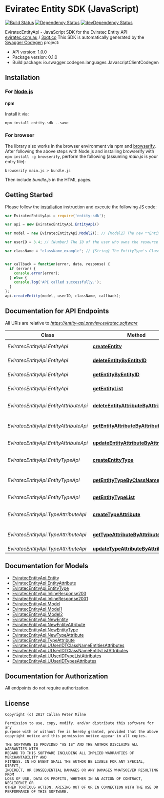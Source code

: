 # Eviratec Entity SDK (JavaScript)

[![Build Status](https://travis-ci.org/eviratec/entity-sdk-js.svg?branch=master)](https://travis-ci.org/eviratec/entity-sdk-js)
[![Dependency Status](https://david-dm.org/eviratec/entity-sdk-js/status.svg)](https://david-dm.org/eviratec/entity-sdk-js)
[![devDependency Status](https://david-dm.org/eviratec/entity-sdk-js/dev-status.svg)](https://david-dm.org/eviratec/entity-sdk-js#info=devDependencies)

EviratecEntityApi - JavaScript SDK for the Eviratec Entity API
[eviratec.com.au](https://www.eviratec.com.au) / [3xqt.co](http://www.3xqt.co)
This SDK is automatically generated by the [Swagger Codegen](https://github.com/swagger-api/swagger-codegen) project:

- API version: 1.0.0
- Package version: 0.1.0
- Build package: io.swagger.codegen.languages.JavascriptClientCodegen

## Installation

### For [Node.js](https://nodejs.org/)

#### npm

Install it via:

```shell
npm install entity-sdk --save
```

### For browser

The library also works in the browser environment via npm and [browserify](http://browserify.org/). After following
the above steps with Node.js and installing browserify with `npm install -g browserify`,
perform the following (assuming *main.js* is your entry file):

```shell
browserify main.js > bundle.js
```

Then include *bundle.js* in the HTML pages.

## Getting Started

Please follow the [installation](#installation) instruction and execute the following JS code:

```javascript
var EviratecEntityApi = require('entity-sdk');

var api = new EviratecEntityApi.EntityApi()

var model = new EviratecEntityApi.Model2(); // {Model2} The new **Entity** to add

var userID = 3.4; // {Number} The ID of the user who owns the resource

var className = "className_example"; // {String} The EntityType's ClassName


var callback = function(error, data, response) {
  if (error) {
    console.error(error);
  } else {
    console.log('API called successfully.');
  }
};
api.createEntity(model, userID, className, callback);

```

## Documentation for API Endpoints

All URIs are relative to *https://entity-api.preview.eviratec.software*

Class | Method | HTTP request | Description
------------ | ------------- | ------------- | -------------
*EviratecEntityApi.EntityApi* | [**createEntity**](docs/EntityApi.md#createEntity) | **POST** /U/{UserID}/T/{ClassName}/Entities | Creates a new Entity
*EviratecEntityApi.EntityApi* | [**deleteEntityByEntityID**](docs/EntityApi.md#deleteEntityByEntityID) | **DELETE** /U/{UserID}/T/{ClassName}/E/{EntityID} | Deletes an existing Entity
*EviratecEntityApi.EntityApi* | [**getEntityByEntityID**](docs/EntityApi.md#getEntityByEntityID) | **GET** /U/{UserID}/T/{ClassName}/E/{EntityID} | Retrieves an existing Entity
*EviratecEntityApi.EntityApi* | [**getEntityList**](docs/EntityApi.md#getEntityList) | **GET** /U/{UserID}/T/{ClassName}/Entity/List | Retrieves a list of Entities
*EviratecEntityApi.EntityAttributeApi* | [**deleteEntityAttributeByAttributeKey**](docs/EntityAttributeApi.md#deleteEntityAttributeByAttributeKey) | **DELETE** /U/{UserID}/T/{ClassName}/E/{EntityID}/A/{AttributeKey} | Deletes an existing EntityAttribute
*EviratecEntityApi.EntityAttributeApi* | [**getEntityAttributeByAttributeKey**](docs/EntityAttributeApi.md#getEntityAttributeByAttributeKey) | **GET** /U/{UserID}/T/{ClassName}/E/{EntityID}/A/{AttributeKey} | Retrieves an existing EntityAttribute
*EviratecEntityApi.EntityAttributeApi* | [**updateEntityAttributeByAttributeKey**](docs/EntityAttributeApi.md#updateEntityAttributeByAttributeKey) | **PUT** /U/{UserID}/T/{ClassName}/E/{EntityID}/A/{AttributeKey} | 
*EviratecEntityApi.EntityTypeApi* | [**createEntityType**](docs/EntityTypeApi.md#createEntityType) | **POST** /U/{UserID}/Types | Creates a new EntityType
*EviratecEntityApi.EntityTypeApi* | [**getEntityTypeByClassName**](docs/EntityTypeApi.md#getEntityTypeByClassName) | **GET** /U/{UserID}/T/{ClassName} | Retrieves an existing EntityType
*EviratecEntityApi.EntityTypeApi* | [**getEntityTypeList**](docs/EntityTypeApi.md#getEntityTypeList) | **GET** /U/{UserID}/Type/List | Retrieves a list of Types
*EviratecEntityApi.TypeAttributeApi* | [**createTypeAttribute**](docs/TypeAttributeApi.md#createTypeAttribute) | **POST** /U/{UserID}/T/{ClassName}/Attributes | Creates a new TypeAttribute
*EviratecEntityApi.TypeAttributeApi* | [**getTypeAttributeByAttributeKey**](docs/TypeAttributeApi.md#getTypeAttributeByAttributeKey) | **GET** /U/{UserID}/T/{ClassName}/A/{AttributeKey} | Retrieves an existing TypeAttribute
*EviratecEntityApi.TypeAttributeApi* | [**updateTypeAttributeByAttributeKey**](docs/TypeAttributeApi.md#updateTypeAttributeByAttributeKey) | **PUT** /U/{UserID}/T/{ClassName}/A/{AttributeKey} | 


## Documentation for Models

 - [EviratecEntityApi.Entity](docs/Entity.md)
 - [EviratecEntityApi.EntityAttribute](docs/EntityAttribute.md)
 - [EviratecEntityApi.EntityType](docs/EntityType.md)
 - [EviratecEntityApi.InlineResponse200](docs/InlineResponse200.md)
 - [EviratecEntityApi.InlineResponse2001](docs/InlineResponse2001.md)
 - [EviratecEntityApi.Model](docs/Model.md)
 - [EviratecEntityApi.Model1](docs/Model1.md)
 - [EviratecEntityApi.Model2](docs/Model2.md)
 - [EviratecEntityApi.NewEntity](docs/NewEntity.md)
 - [EviratecEntityApi.NewEntityAttribute](docs/NewEntityAttribute.md)
 - [EviratecEntityApi.NewEntityType](docs/NewEntityType.md)
 - [EviratecEntityApi.NewTypeAttribute](docs/NewTypeAttribute.md)
 - [EviratecEntityApi.TypeAttribute](docs/TypeAttribute.md)
 - [EviratecEntityApi.UUserIDTClassNameEntitiesAttributes](docs/UUserIDTClassNameEntitiesAttributes.md)
 - [EviratecEntityApi.UUserIDTClassNameEntityListAttributes](docs/UUserIDTClassNameEntityListAttributes.md)
 - [EviratecEntityApi.UUserIDTypeListAttributes](docs/UUserIDTypeListAttributes.md)
 - [EviratecEntityApi.UUserIDTypesAttributes](docs/UUserIDTypesAttributes.md)


## Documentation for Authorization

All endpoints do not require authorization.

## License

```
Copyright (c) 2017 Callan Peter Milne

Permission to use, copy, modify, and/or distribute this software for any
purpose with or without fee is hereby granted, provided that the above
copyright notice and this permission notice appear in all copies.

THE SOFTWARE IS PROVIDED "AS IS" AND THE AUTHOR DISCLAIMS ALL WARRANTIES WITH
REGARD TO THIS SOFTWARE INCLUDING ALL IMPLIED WARRANTIES OF MERCHANTABILITY AND
FITNESS. IN NO EVENT SHALL THE AUTHOR BE LIABLE FOR ANY SPECIAL, DIRECT,
INDIRECT, OR CONSEQUENTIAL DAMAGES OR ANY DAMAGES WHATSOEVER RESULTING FROM
LOSS OF USE, DATA OR PROFITS, WHETHER IN AN ACTION OF CONTRACT, NEGLIGENCE OR
OTHER TORTIOUS ACTION, ARISING OUT OF OR IN CONNECTION WITH THE USE OR
PERFORMANCE OF THIS SOFTWARE.
```
